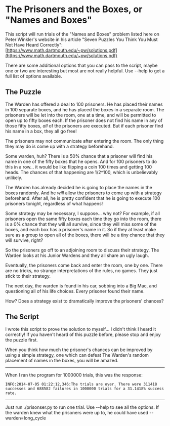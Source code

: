 # The Prisoners and the Boxes, or "Names and Boxes"

This script will run trials of the "Names and Boxes" problem listed here on Peter Winkler's website in his article "Seven Puzzles You Think You Must Not Have Heard Correctly":  [https://www.math.dartmouth.edu/~pw/solutions.pdf](https://www.math.dartmouth.edu/~pw/solutions.pdf)

There are some additional options that you can pass to the script, maybe one or two are interesting but most are not really helpful.  Use --help to get a full list of options available.


## The Puzzle

The Warden has offered a deal to 100 prisoners.  He has placed their names in 100 separate boxes, and he has placed the boxes in a separate room.  The prisoners will be let into the room, one at a time, and will be permitted to open up to fifty boxes each.  If the prisoner does not find his name in any of those fifty boxes, *all* of the prisoners are executed.  But if each prisoner find his name in a box, they all go free!

The prisoners may not communicate after entering the room.  The only thing they may do is come up with a strategy beforehand.

Some warden, huh?  There is a 50% chance that a prisoner will find his name in one of the fifty boxes that he opens.  And for 100 prisoners to do this in a row... it would be like flipping a coin 100 times and getting 100 heads.  The chances of that happening are 1/2^100, which is unbelievably unlikely.

The Warden has already decided he is going to place the names in the boxes randomly.  And he *will* allow the prisoners to come up with a strategy beforehand.  After all, he is pretty confident that he is going to execute 100 prisoners tonight, regardless of what happens!

Some strategy may be necessary, I suppose... why not? For example, if all prisoners open the same fifty boxes each time they go into the room, there is a 0% chance that they will all survive, since they will miss some of the boxes, and each box has a prisoner's name in it.  So if they at least make sure as a group to open all of the boxes, there will be a tiny chance that they will survive, right?

So the prisoners go off to an adjoining room to discuss their strategy.  The Warden looks at his Junior Wardens and they all share an ugly laugh.

Eventually, the prisoners come back and enter the room, one by one.  There are no tricks, no strange interpretations of the rules, no games.  They just stick to their strategy.

The next day, the warden is found in his car, sobbing into a Big Mac, and questioning all of his life choices.  Every prisoner found their name.

How?  Does a strategy exist to dramatically improve the prisoners' chances?


## The Script

I wrote this script to prove the solution to myself... I didn't think I heard it correctly!  If you haven't heard of this puzzle before, please stop and enjoy the puzzle first.

When you think how much the prisoner's chances can be improved by using a simple strategy, one which can defeat The Warden's random placement of names in the boxes, you will be amazed.

-----------------------

When I ran the program for 1000000 trials, this was the response:

    INFO:2014-07-05 01:22:12,346:The trials are over. There were 311418 successes and 688582 failures in 1000000 trials for a 31.1418% success rate.

-----------------------
Just run ./prisonser.py to run one trial.  Use --help to see all the options.  If the warden knew what the prisoners were up to, he could have used --warden=long_cycle
